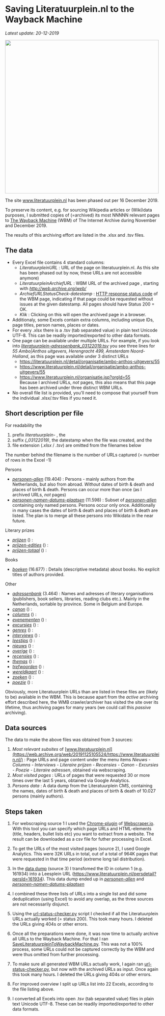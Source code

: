 # Saving Literatuurplein.nl to the Wayback Machine
*Latest update: 20-12-2019*

<image src="images/literatuurplein-homepage_04122019.JPG" width="500"/><br clear="all"/>

The site www.literatuurplein.nl has been phased out per 16 December 2019. 

To preserve its content, e.g. for sourcing Wikipedia articles or (Wiki)data purposes, I submitted copies of (=archived) its most NNNNN relevant pages to [The Wayback Machine](https://web.archive.org/) (WBM) of The Internet Archive during November and December 2019.

The results of this archiving effort are listed in the .xlsx and .tsv files. 

## The data
* Every Excel file contains 4 standard columns:
  - *LiteratuurpleinURL* : URL of the page on literatuurplein.nl. As this site has been phased out by now, these URLs are not accessible anymore)
  - *LiteratuurpleinArchiefURL* : WBM URL of the archived page , starting with *http://web.archive.org/web/*
  - *ArchiefURLStatusCheck-datestamp* : [HTTP response status code](https://en.wikipedia.org/wiki/List_of_HTTP_status_codes) of the WBM page, indicating if that page could be requested without issues at the given datestamp. All pages should have Status 200 = OK.
  - *Klik* : Clicking on this will open the archived page in a browser.
* Additionaly, some Excels contain extra columns, including unique IDs, page titles, person names, places or dates.
* For every .xlsx there is a .tsv (tab separated value) in plain text Unicode UTF-8. This can be readily imported/exported to other data formats.
* One page can be available under multiple URLs. For example, if you look into *[literatuurplein-adressenbank_03122019.tsv](literatuurplein-adressenbank_03122019.tsv)* you see three lines for *55	Ambo|Anthos uitgevers, Herengracht 499, Amsterdam	Noord-Holland*, as this page was available under 3 distinct URLs	
  - https://literatuurplein.nl/detail/organisatie/ambo-anthos-uitgevers/55	
  - https://www.literatuurplein.nl/detail/organisatie/ambo-anthos-uitgevers/55
  - https://www.literatuurplein.nl/organisatie.jsp?orgId=55   
  Because I archived URLs, *not* pages, this also means that this page has been archived under three distinct WBM URLs. 
* No overall file list is provided, you'll need to compose that yourself from the individual .xlsx/.tsv files if you need it.

## Short description per file
For readability the 
1. prefix *literatuurplein-* , the  
2. suffix *(_03122019)*, the datestamp when the file was created, and the
3. file extension (*.xlsx* / *.tsv*)
are omitted from the filenames below

The number behind the filename is the number of URLs captured (= number of rows in the Excel -1)

Persons
* *[personen-allen](literatuurplein-personen-allen_19122019.tsv)* (19.404) : Persons - mainly authors from the Netherlands, but also from abroad.  *Without* dates of birth & death and places of birth & death. Persons can occur more than once (as I archived URLs, *not* pages) 
* *[personen-namen-datums-plaatsen](literatuurplein-personen-namen-datums-plaatsen_19122019.tsv)* (11.598) : Subset of *[personen-allen](literatuurplein-personen-allen_19122019.tsv)* containing only named persons. Persons occur only once. Additionally in many cases the dates of birth & death and places of birth & death are listed. The plan is to merge all these persons into Wikidata in the near future. 

Literary prizes
* *[prijzen](literatuurplein-prijzen_06122019.tsv)* () : 
* *[prijzen-edities](literatuurplein-prijzen-edities_06122019.tsv)* () :
* *[prijzen-totaal](literatuurplein-prijzen-totaal_17122019.tsv)* () :

Books
* *[boeken](literatuurplein-boeken_06122019.tsv)* (16.677) : Details (descriptive metadata) about books. No explicit titles of authors provided.

Other
* *[adressenbank](literatuurplein-adressenbank_03122019.tsv)* (3.464) : Names and adresses of literary organisations (publishers, book sellers, libraries, reading clubs etc.). Mainly in the Netherlands, sortable by province. Some in Belgium and Europe.
* *[canon](literatuurplein-canon_28112019.tsv)* () : 
* *[columns](literatuurplein-columns_06122019.tsv)* () : 
* *[evenementen](literatuurplein-evenementen_06122019.tsv)* () : 
* *[excursies](literatuurplein-excursies_28112019.tsv)* () : 
* *[genres](literatuurplein-genres_06122019.tsv)* () :
* *[interviews](literatuurplein-interviews_28112019.tsv)* () :
* *[leestips](literatuurplein-leestips_06122019.tsv)* () :
* *[nieuws](literatuurplein-nieuws_06122019.tsv)* () :
* *[overige](literatuurplein-overige_06122019.tsv)* () : 
* *[recensies](literatuurplein-recensies_28112019.tsv)* () :
* *[themas](literatuurplein-themas_06122019.tsv)* () :
* *[trefwoorden](literatuurplein-trefwoorden_06122019.tsv)* () :
* *[wereldkaart](literatuurplein-wereldkaart_06122019.tsv)* () : 
* *[zoeken](literatuurplein-zoeken_06122019.tsv)* () : 
* *[poezie](literatuurplein-poezie_29112019.tsv)* () :

Obviously, more Literatuurplein URLs than are listed in these files are (likely to be) available in the WBM. This is because apart from the *active* archiving effort described here, the WMB crawler/archiver has visited the site over its lifetime, thus archiving pages for many years (we could call this *passive* archiving).   

## Data sources
The data to make the above files was obtained from 3 sources:

1) *Most relevant subsites* of [www.literatuurplein.nl](https://web.archive.org/web/20191125105524/https://www.literatuurplein.nl/) : Page URLs and page content under the menu items *Nieuws - Columns - Interviews - Literaire prijzen - Recensies - Canon - Excursies - Poezie - Literaire adressen*, obtained via webscraping.
2) *Most visited pages* : URLs of pages that were requested 30 or more times over the last 5 years, obtained via Google Analytics. 
3) *Persons data* : A data dump from the Literatuurplein CMS, containing the names, dates of birth & death and places of birth & death of 10.027 persons (mainly authors).

## Steps taken 
1) For webscraping source 1 I used the [Chrome-plugin](https://chrome.google.com/webstore/detail/web-scraper/jnhgnonknehpejjnehehllkliplmbmhn?hl=en) of [Webscraper.io](https://webscraper.io/). With this tool you can specify which page URLs and HTML-elements (title, headers, bullet lists etc) you want to extract from a website. The result can be downloaded as a csv file for futher processing in Excel.

2) To get the URLs of the most visited pages (source 2), I used Google Analytics. This were 32K URLs in total, out of a total of 964K pages that were requested in that time period (extreme long tail distribution).  

3) In the [data dump](archive/literatuurplein-personen-oorspronkelijk_SophieHam_07112019.csv) (source 3) I transfomed the ID in column 1 (e.g. 161934) into a Leesplein URL (https://www.literatuurplein.nl/persdetail?persId=161934). This data dump ended up in *[personen-allen](literatuurplein-personen-allen_19122019.tsv)* and *[personen-namen-datums-plaatsen](literatuurplein-personen-namen-datums-plaatsen_19122019.tsv)* 

4) I combined these three lists of URLs into a single list and did some deduplication (using Excel) to avoid any overlap, as the three sources are not necessarily disjunct.

5) Using the [url-status-checker.py](scripts/url-status-checker/url-status-checker.py) script I checked if all the Literatuurplein URLs actually worked (= status 200). This took many hours. I deleted the URLs giving 404s or other errors.

6) Once all the preparations were done, it was now time to actually archive all URLs to the Wayback Machine. For that I ran [SaveLiteratuurpleinToWaybackMachine.py](scripts/wbm-archiver/SaveLiteratuurpleinToWaybackMachine.py). This was not a 100% process, some URLs could not be captured correctly by the WBM and were thus omitted from further processing.

7) To make sure all generated WBM URLs actually work, I again ran [url-status-checker.py](scripts/url-status-checker/url-status-checker.py), but now with the archived URLs as input. Once again this took many hours. I deleted the URLs giving 404s or other errors.

8) For improved overview I split up URLs list into 22 Excels, according to the file listing above.

9) I converted all Excels into open .tsv (tab separated value) files in plain text Unicode UTF-8. These can be readily imported/exported to other data formats.
